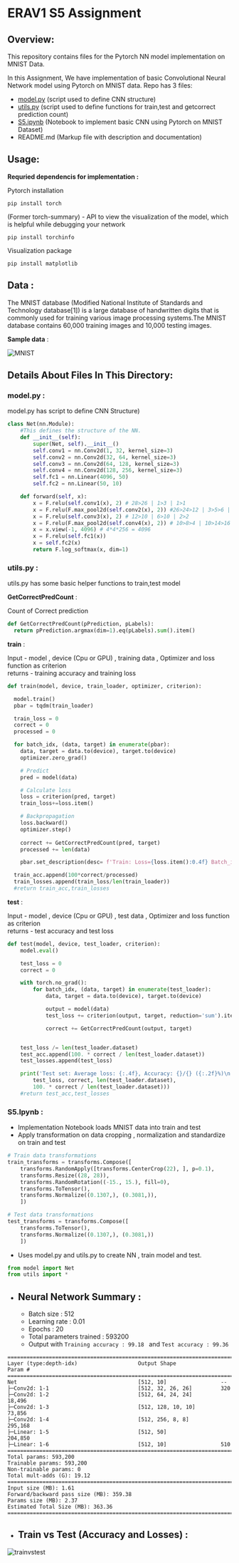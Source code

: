 # ERAV1 S5 Assignment


## Overview:
This repository contains files for the Pytorch NN model implementation on MNIST Data.

In this Assignment, We have implementation of basic Convolutional Neural Network model using Pytorch on MNIST data.
Repo has 3 files: 
* [model.py](model.py) (script used to define CNN structure)
* [utils.py](utils.py) (script used to define functions for train,test and getcorrect prediction count)
* [S5.ipynb](S5.ipynb) (Notebook to implement basic CNN using Pytorch on MNIST Dataset)
* README.md (Markup file with description and documentation)

## Usage:

**Requried dependencis for implementation :**

Pytorch installation
```
pip install torch
```
(Former torch-summary) - API to view the visualization of the model, which is helpful while debugging your network
```
pip install torchinfo
```
Visualization package
```
pip install matplotlib
```

## Data :

The MNIST database (Modified National Institute of Standards and Technology database[1]) is a large database of handwritten digits that is commonly used for training various image processing systems.The MNIST database contains 60,000 training images and 10,000 testing images.

**Sample data** : 

![MNIST](https://upload.wikimedia.org/wikipedia/commons/f/f7/MnistExamplesModified.png)

## Details About Files In This Directory:

### **model.py** :

model.py has script to define CNN Structure)

``` python
class Net(nn.Module):
    #This defines the structure of the NN.
    def __init__(self):
        super(Net, self).__init__()
        self.conv1 = nn.Conv2d(1, 32, kernel_size=3)
        self.conv2 = nn.Conv2d(32, 64, kernel_size=3)
        self.conv3 = nn.Conv2d(64, 128, kernel_size=3)
        self.conv4 = nn.Conv2d(128, 256, kernel_size=3)
        self.fc1 = nn.Linear(4096, 50)
        self.fc2 = nn.Linear(50, 10)

    def forward(self, x):
        x = F.relu(self.conv1(x), 2) # 28>26 | 1>3 | 1>1
        x = F.relu(F.max_pool2d(self.conv2(x), 2)) #26>24>12 | 3>5>6 | 1>1>2
        x = F.relu(self.conv3(x), 2) # 12>10 | 6>10 | 2>2
        x = F.relu(F.max_pool2d(self.conv4(x), 2)) # 10>8>4 | 10>14>16 | 2>2>4
        x = x.view(-1, 4096) # 4*4*256 = 4096
        x = F.relu(self.fc1(x))
        x = self.fc2(x)
        return F.log_softmax(x, dim=1)
  ```      

### **utils.py** :

utils.py has some basic helper functions to train,test model

**GetCorrectPredCount** : 

Count of Correct prediction
``` python
def GetCorrectPredCount(pPrediction, pLabels):
  return pPrediction.argmax(dim=1).eq(pLabels).sum().item()
```
**train** : 

Input - model , device (Cpu or GPU) , training data , Optimizer and loss function as criterion  <br>     returns - training accuracy and training loss 
``` python
def train(model, device, train_loader, optimizer, criterion):

  model.train()
  pbar = tqdm(train_loader)

  train_loss = 0
  correct = 0
  processed = 0

  for batch_idx, (data, target) in enumerate(pbar):
    data, target = data.to(device), target.to(device)
    optimizer.zero_grad()

    # Predict
    pred = model(data)

    # Calculate loss
    loss = criterion(pred, target)
    train_loss+=loss.item()

    # Backpropagation
    loss.backward()
    optimizer.step()
    
    correct += GetCorrectPredCount(pred, target)
    processed += len(data)

    pbar.set_description(desc= f'Train: Loss={loss.item():0.4f} Batch_id={batch_idx} Accuracy={100*correct/processed:0.2f}')

  train_acc.append(100*correct/processed)
  train_losses.append(train_loss/len(train_loader))
  #return train_acc,train_losses 
```
**test** : 

Input - model , device (Cpu or GPU) , test data , Optimizer and loss function as criterion <br>
returns - test accuracy and test loss  

```   python    
def test(model, device, test_loader, criterion):
    model.eval()

    test_loss = 0
    correct = 0

    with torch.no_grad():
        for batch_idx, (data, target) in enumerate(test_loader):
            data, target = data.to(device), target.to(device)

            output = model(data)
            test_loss += criterion(output, target, reduction='sum').item()  # sum up batch loss

            correct += GetCorrectPredCount(output, target)


    test_loss /= len(test_loader.dataset)
    test_acc.append(100. * correct / len(test_loader.dataset))
    test_losses.append(test_loss)

    print('Test set: Average loss: {:.4f}, Accuracy: {}/{} ({:.2f}%)\n'.format(
        test_loss, correct, len(test_loader.dataset),
        100. * correct / len(test_loader.dataset)))
    #return test_acc,test_losses      
  ```

### **S5.Ipynb** :

* Implementation Notebook loads MNIST data into train and test 
* Apply transformation on data cropping , normalization and standardize on train and test 
``` python
# Train data transformations
train_transforms = transforms.Compose([
    transforms.RandomApply([transforms.CenterCrop(22), ], p=0.1),
    transforms.Resize((28, 28)),
    transforms.RandomRotation((-15., 15.), fill=0),
    transforms.ToTensor(),
    transforms.Normalize((0.1307,), (0.3081,)),
    ])

# Test data transformations
test_transforms = transforms.Compose([
    transforms.ToTensor(),
    transforms.Normalize((0.1307,), (0.3081,))
    ])

```

* Uses model.py and utils.py to create NN , train model and test.
``` python
from model import Net
from utils import *
```
* ## Neural Network Summary :
  * Batch size : 512
  * Learning rate : 0.01
  * Epochs : 20
  * Total parameters trained : 593200
  * Output with `Training accuracy : 99.18 ` and `Test accuracy : 99.36`
```
==========================================================================================
Layer (type:depth-idx)                   Output Shape              Param #
==========================================================================================
Net                                      [512, 10]                 --
├─Conv2d: 1-1                            [512, 32, 26, 26]         320
├─Conv2d: 1-2                            [512, 64, 24, 24]         18,496
├─Conv2d: 1-3                            [512, 128, 10, 10]        73,856
├─Conv2d: 1-4                            [512, 256, 8, 8]          295,168
├─Linear: 1-5                            [512, 50]                 204,850
├─Linear: 1-6                            [512, 10]                 510
==========================================================================================
Total params: 593,200
Trainable params: 593,200
Non-trainable params: 0
Total mult-adds (G): 19.12
==========================================================================================
Input size (MB): 1.61
Forward/backward pass size (MB): 359.38
Params size (MB): 2.37
Estimated Total Size (MB): 363.36
==========================================================================================
```

* ## Train vs Test (Accuracy and Losses) :
 ![trainvstest](train_test.png)


